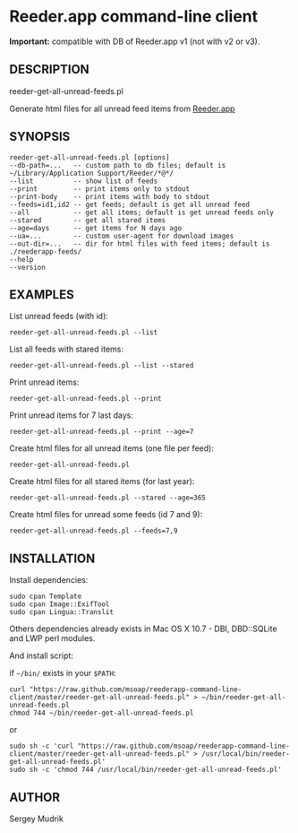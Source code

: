 Reeder.app command-line client
==============================

**Important:** compatible with DB of Reeder.app v1 (not with v2 or v3).

DESCRIPTION
-----------

reeder-get-all-unread-feeds.pl

Generate html files for all unread feed items from [Reeder.app](http://reederapp.com/mac/)

SYNOPSIS
--------

    reeder-get-all-unread-feeds.pl [options]
    --db-path=...   -- custom path to db files; default is ~/Library/Application Support/Reeder/*@*/
    --list          -- show list of feeds
    --print         -- print items only to stdout
    --print-body    -- print items with body to stdout
    --feeds=id1,id2 -- get feeds; default is get all unread feed
    --all           -- get all items; default is get unread feeds only
    --stared        -- get all stared items
    --age=days      -- get items for N days ago
    --ua=...        -- custom user-agent for download images
    --out-dir=...   -- dir for html files with feed items; default is ./reederapp-feeds/
    --help
    --version

EXAMPLES
--------

List unread feeds (with id):

    reeder-get-all-unread-feeds.pl --list

List all feeds with stared items:

    reeder-get-all-unread-feeds.pl --list --stared

Print unread items:

    reeder-get-all-unread-feeds.pl --print

Print unread items for 7 last days:

    reeder-get-all-unread-feeds.pl --print --age=7

Create html files for all unread items (one file per feed):

    reeder-get-all-unread-feeds.pl

Create html files for all stared items (for last year):

    reeder-get-all-unread-feeds.pl --stared --age=365

Create html files for unread some feeds (id 7 and 9):

    reeder-get-all-unread-feeds.pl --feeds=7,9

INSTALLATION
------------
Install dependencies:

    sudo cpan Template
    sudo cpan Image::ExifTool
    sudo cpan Lingua::Translit

Others dependencies already exists in Mac OS X 10.7 - DBI, DBD::SQLite and LWP perl modules.

And install script:

if `~/bin/` exists in your `$PATH`:

    curl "https://raw.github.com/msoap/reederapp-command-line-client/master/reeder-get-all-unread-feeds.pl" > ~/bin/reeder-get-all-unread-feeds.pl
    chmod 744 ~/bin/reeder-get-all-unread-feeds.pl

or

    sudo sh -c 'curl "https://raw.github.com/msoap/reederapp-command-line-client/master/reeder-get-all-unread-feeds.pl" > /usr/local/bin/reeder-get-all-unread-feeds.pl'
    sudo sh -c 'chmod 744 /usr/local/bin/reeder-get-all-unread-feeds.pl'

AUTHOR
------
Sergey Mudrik
